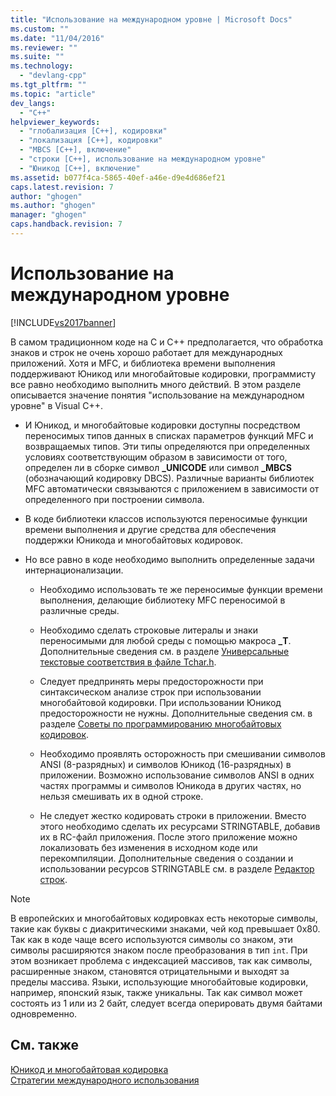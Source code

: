 ```yaml
---
title: "Использование на международном уровне | Microsoft Docs"
ms.custom: ""
ms.date: "11/04/2016"
ms.reviewer: ""
ms.suite: ""
ms.technology: 
  - "devlang-cpp"
ms.tgt_pltfrm: ""
ms.topic: "article"
dev_langs: 
  - "C++"
helpviewer_keywords: 
  - "глобализация [C++], кодировки"
  - "локализация [C++], кодировки"
  - "MBCS [C++], включение"
  - "строки [C++], использование на международном уровне"
  - "Юникод [C++], включение"
ms.assetid: b077f4ca-5865-40ef-a46e-d9e4d686ef21
caps.latest.revision: 7
author: "ghogen"
ms.author: "ghogen"
manager: "ghogen"
caps.handback.revision: 7
---
```

# Использование на международном уровне
[!INCLUDE[vs2017banner](../assembler/inline/includes/vs2017banner.md)]

В самом традиционном коде на C и C\+\+ предполагается, что обработка знаков и строк не очень хорошо работает для международных приложений.  Хотя и MFC, и библиотека времени выполнения поддерживают Юникод или многобайтовые кодировки, программисту все равно необходимо выполнить много действий.  В этом разделе описывается значение понятия "использование на международном уровне" в Visual C\+\+.  
  
-   И Юникод, и многобайтовые кодировки доступны посредством переносимых типов данных в списках параметров функций MFC и возвращаемых типов.  Эти типы определяются при определенных условиях соответствующим образом в зависимости от того, определен ли в сборке символ **\_UNICODE** или символ **\_MBCS** \(обозначающий кодировку DBCS\).  Различные варианты библиотек MFC автоматически связываются с приложением в зависимости от определенного при построении символа.  
  
-   В коде библиотеки классов используются переносимые функции времени выполнения и другие средства для обеспечения поддержки Юникода и многобайтовых кодировок.  
  
-   Но все равно в коде необходимо выполнить определенные задачи интернационализации.  
  
    -   Необходимо использовать те же переносимые функции времени выполнения, делающие библиотеку MFC переносимой в различные среды.  
  
    -   Необходимо сделать строковые литералы и знаки переносимыми для любой среды с помощью макроса **\_T**.  Дополнительные сведения см. в разделе [Универсальные текстовые соответствия в файле Tchar.h](../Topic/Generic-Text%20Mappings%20in%20Tchar.h.md).  
  
    -   Следует предпринять меры предосторожности при синтаксическом анализе строк при использовании многобайтовой кодировки.  При использовании Юникод предосторожности не нужны.  Дополнительные сведения см. в разделе [Советы по программированию многобайтовых кодировок](../Topic/MBCS%20Programming%20Tips.md).  
  
    -   Необходимо проявлять осторожность при смешивании символов ANSI \(8\-разрядных\) и символов Юникод \(16\-разрядных\) в приложении.  Возможно использование символов ANSI в одних частях программы и символов Юникода в других частях, но нельзя смешивать их в одной строке.  
  
    -   Не следует жестко кодировать строки в приложении.  Вместо этого необходимо сделать их ресурсами STRINGTABLE, добавив их в RC\-файл приложения.  После этого приложение можно локализовать без изменения в исходном коде или перекомпиляции.  Дополнительные сведения о создании и использовании ресурсов STRINGTABLE см. в разделе [Редактор строк](../mfc/string-editor.md).  
  
> [!NOTE]
>  В европейских и многобайтовых кодировках есть некоторые символы, такие как буквы с диакритическими знаками, чей код превышает 0x80.  Так как в коде чаще всего используются символы со знаком, эти символы расширяются знаком после преобразования в тип `int`.  При этом возникает проблема с индексацией массивов, так как символы, расширенные знаком, становятся отрицательными и выходят за пределы массива.  Языки, использующие многобайтовые кодировки, например, японский язык, также уникальны.  Так как символ может состоять из 1 или из 2 байт, следует всегда оперировать двумя байтами одновременно.  
  
## См. также  
 [Юникод и многобайтовая кодировка](../text/unicode-and-mbcs.md)   
 [Стратегии международного использования](../text/internationalization-strategies.md)